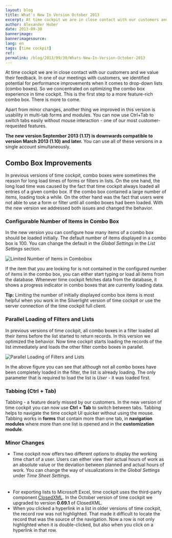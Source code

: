 ```yaml
---
layout: blog
title: What's New In Version October 2013
excerpt: At time cockpit we are in close contact with our customers and we value their feedback. In one of our meetings with customers, we identified potential for performance improvements when it comes to drop-down lists (combo boxes). So we concentrated on optimizing the combo box experience in time cockpit. This is the first step to a more feature-rich combo box. There is more to come.
author: Alexander Huber
date: 2013-09-30
bannerimage: 
bannerimagesource: 
lang: en
tags: [time cockpit]
ref: 
permalink: /blog/2013/09/30/Whats-New-In-Version-October-2013
---
```


<p>At time cockpit we are in close contact with our customers and we value their feedback. In one of our meetings with customers, we identified potential for performance improvements when it comes to drop-down lists (combo boxes). So we concentrated on optimizing the combo box experience in time cockpit. This is the first step to a more feature-rich combo box. There is more to come.</p><p>Apart from minor changes, another thing we improved in this version is usability in multi-tab forms and modules. You can now use Ctrl+Tab to switch tabs easily without mouse interaction - one of our most customer-requested features.</p><p>
  <strong>The new version September 2013 (1.17) is downwards compatible to version March 2013 (1.10) and later.</strong> You can use all of these versions in a single account simultaneously.</p><h2>Combo Box Improvements</h2><p>In previous versions of time cockpit, combo boxes were sometimes the reason for long load times of forms or filters in lists. On the one hand, the long load time was caused by the fact that time cockpit always loaded all entries of a given combo box. If the combo box contained a large number of items, loading took a while. On the other hand was the fact that users were not able to use a form or filter until all combo boxes had been loaded. With the new version we addressed both issues and changed the behavior.</p><h3>Configurable Number of Items in Combo Box</h3><p>In the new version you can configure how many items of a combo box should be loaded initially. The default number of items displayed in a combo box is 100. You can change the default in the <em>Global Settings</em> in the <em>List Settings</em> section.</p><p>
  <img src="{{site.baseurl}}/content/images/blog/2013/09/configure-number-list-items/Time Sheet_2013-09-30_10-20-47.png" alt="Limited Number of Items in Combobox" title="Limited Number of Items in Combobox" />
</p><p>If the item that you are looking for is not contained in the configured number of items in the combo box, you can either start typing or load all items from the database. Whenever time cockpit fetches data from the database, it shows a progress indicator in combo boxes that are currently loading data.</p><p>
  <strong>Tip:</strong> <span>Limiting the number of initially displayed combo box items is most helpful when you work in the Silverlight version of time cockpit or use the server connection of the time cockpit full client.</span></p><h3>Parallel Loading of Filters and Lists</h3><p>In previous versions of time cockpit, all combo boxes in a filter loaded all their items before the list started to return records. In this version we optimized the behavior. Now time cockpit starts loading the records of the list immediately and loads the other filter combo boxes in parallel.</p><p>
  <img src="{{site.baseurl}}/content/images/blog/2013/09/CTemp2013-09-30_1314.png" alt="Parallel Loading of Filters and Lists" title="Parallel Loading of Filters and Lists" />
</p><p>In the above figure you can see that although not all combo boxes have been completely loaded in the filter, the list is already loading. The only parameter that is required to load the list is <em>User</em> - it was loaded first.</p><h3>Tabbing (Ctrl + Tab)</h3><p>Tabbing - a feature dearly missed by our customers. In the new version of time cockpit you can now use <strong>Ctrl + Tab</strong> to switch between tabs. Tabbing helps to navigate the time cockpit UI quicker without using the mouse. Tabbing works in <strong>forms</strong> that contain more than one tab, in <strong>navigation modules</strong> where more than one list is opened and in the <strong>customization module</strong>.</p><h3>Minor Changes</h3><ul>
  <li>Time cockpit now offers two different options to display the working time chart of a user. Users can either view their actual hours of work as an absolute value or the deviation between planned and actual hours of work. You can change the way of visualizations in the <em>Global Settings</em> under <em>Time Sheet Settings</em>.
<br /><br /><function name="Composite.Media.ImageGallery.Slimbox2"><param name="MediaFolder" value="MediaArchive:687d757e-0323-40e1-b27f-e879ecd1ce22" /><param name="ThumbnailMaxWidth" value="100" /><param name="ThumbnailMaxHeight" value="100" /></function><br /></li>
  <li>For exporting lists to Microsoft Excel, time cockpit uses the third-party component <a href="http://closedxml.codeplex.com/" title="ClosedXML" target="_blank">ClosedXML</a>. In the October version of time cockpit we upgraded to version <strong>0.69.1</strong> of ClosedXML.</li>
  <li>When you clicked a hyperlink in a list in older versions of time cockpit, the record row was not highlighted. That made it difficult to locate the record that was the source of the navigation. Now a row is not only highlighted when it is double-clicked, but also when you click on a hyperlink in that row.</li>
</ul>
